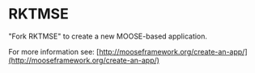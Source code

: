 RKTMSE
=====

"Fork RKTMSE" to create a new MOOSE-based application.

For more information see: [http://mooseframework.org/create-an-app/](http://mooseframework.org/create-an-app/)
